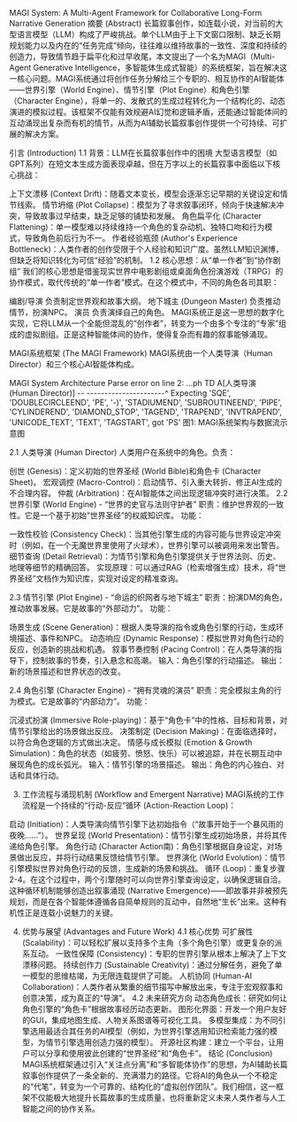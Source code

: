 MAGI System: A Multi-Agent Framework for Collaborative Long-Form Narrative Generation
摘要 (Abstract)
长篇叙事创作，如连载小说，对当前的大型语言模型（LLM）构成了严峻挑战。单个LLM由于上下文窗口限制、缺乏长期规划能力以及内在的“任务完成”倾向，往往难以维持故事的一致性、深度和持续的创造力，导致情节趋于扁平化和过早收尾。本文提出了一个名为MAGI（Multi-Agent Generative Intelligence，多智能体生成式智能）的系统框架，旨在解决这一核心问题。MAGI系统通过将创作任务分解给三个专职的、相互协作的AI智能体——世界引擎（World Engine）、情节引擎（Plot Engine）和角色引擎（Character Engine），将单一的、发散式的生成过程转化为一个结构化的、动态演进的模拟过程。该框架不仅能有效规避AI幻觉和逻辑矛盾，还能通过智能体间的互动涌现出复杂而有机的情节，从而为AI辅助长篇叙事创作提供一个可持续、可扩展的解决方案。

引言 (Introduction)
1.1 背景：LLM在长篇叙事创作中的困境
大型语言模型（如GPT系列）在短文本生成方面表现卓越，但在万字以上的长篇叙事中面临以下核心挑战：

上下文漂移 (Context Drift)：随着文本变长，模型会逐渐忘记早期的关键设定和情节线索。
情节坍缩 (Plot Collapse)：模型为了寻求叙事闭环，倾向于快速解决冲突，导致故事过早结束，缺乏足够的铺垫和发展。
角色扁平化 (Character Flattening)：单一模型难以持续维持一个角色的复杂动机、独特口吻和行为模式，导致角色前后行为不一。
作者经验瓶颈 (Author's Experience Bottleneck)：人类作者的创作受限于个人经验和知识广度。虽然LLM知识渊博，但缺乏将知识转化为可信“经验”的机制。
1.2 核心思想：从“单一作者”到“协作剧组”
我们的核心思想是借鉴现实世界中电影剧组或桌面角色扮演游戏（TRPG）的协作模式，取代传统的“单一作者”模式。在这个模式中，不同的角色各司其职：

编剧/导演 负责制定世界观和故事大纲。
地下城主 (Dungeon Master) 负责推动情节，扮演NPC。
演员 负责演绎自己的角色。
MAGI系统正是这一思想的数字化实现，它将LLM从一个全能但混乱的“创作者”，转变为一个由多个专注的“专家”组成的虚拟剧组。正是这种智能体间的协作，使得复杂而有趣的叙事能够涌现。

MAGI系统框架 (The MAGI Framework)
MAGI系统由一个人类导演（Human Director）和三个核心AI智能体构成。

MAGI System Architecture
Parse error on line 2:
...ph TD    A[人类导演<br>(Human Director)] --
----------------------^
Expecting 'SQE', 'DOUBLECIRCLEEND', 'PE', '-)', 'STADIUMEND', 'SUBROUTINEEND', 'PIPE', 'CYLINDEREND', 'DIAMOND_STOP', 'TAGEND', 'TRAPEND', 'INVTRAPEND', 'UNICODE_TEXT', 'TEXT', 'TAGSTART', got 'PS'
图1: MAGI系统架构与数据流示意图

2.1 人类导演 (Human Director)
人类用户在系统中的角色。负责：

创世 (Genesis)：定义初始的世界圣经 (World Bible)和角色卡 (Character Sheet)。
宏观调控 (Macro-Control)：启动情节、引入重大转折、修正AI生成的不合理内容。
仲裁 (Arbitration)：在AI智能体之间出现逻辑冲突时进行决策。
2.2 世界引擎 (World Engine) - “世界的史官与法则守护者”
职责：维护世界观的一致性。它是一个基于初始“世界圣经”的权威知识库。
功能：

一致性校验 (Consistency Check)：当其他引擎生成的内容可能与世界设定冲突时（例如，在一个无魔世界里使用了火球术），世界引擎可以被调用来发出警告。
细节查询 (Detail Retrieval)：为情节引擎和角色引擎提供关于世界法则、历史、地理等细节的精确回答。
实现原理：可以通过RAG（检索增强生成）技术，将“世界圣经”文档作为知识库，实现对设定的精准查询。

2.3 情节引擎 (Plot Engine) - “命运的织网者与地下城主”
职责：扮演DM的角色，推动故事发展。它是故事的“外部动力”。
功能：

场景生成 (Scene Generation)：根据人类导演的指令或角色引擎的行动，生成环境描述、事件和NPC。
动态响应 (Dynamic Response)：模拟世界对角色行动的反应，创造新的挑战和机遇。
叙事节奏控制 (Pacing Control)：在人类导演的指导下，控制故事的节奏，引入悬念和高潮。
输入：角色引擎的行动描述。
输出：新的场景描述和世界状态的改变。

2.4 角色引擎 (Character Engine) - “拥有灵魂的演员”
职责：完全模拟主角的行为模式。它是故事的“内部动力”。
功能：

沉浸式扮演 (Immersive Role-playing)：基于“角色卡”中的性格、目标和背景，对情节引擎给出的场景做出反应。
决策制定 (Decision Making)：在面临选择时，以符合角色逻辑的方式做出决定。
情感与成长模拟 (Emotion & Growth Simulation)：角色的状态（如疲劳、愤怒、快乐）可以被追踪，并在长期互动中展现角色的成长弧光。
输入：情节引擎的场景描述。
输出：角色的内心独白、对话和具体行动。

3. 工作流程与涌现机制 (Workflow and Emergent Narrative)
MAGI系统的工作流程是一个持续的“行动-反应”循环 (Action-Reaction Loop)：

启动 (Initiation)：人类导演向情节引擎下达初始指令（“故事开始于一个暴风雨的夜晚……”）。
世界呈现 (World Presentation)：情节引擎生成初始场景，并将其传递给角色引擎。
角色行动 (Character Action南)：角色引擎根据自身设定，对场景做出反应，并将行动结果反馈给情节引擎。
世界演化 (World Evolution)：情节引擎模拟世界对角色行动的反馈，生成新的场景和挑战。
循环 (Loop)：重复步骤2-4。在这个过程中，两个引擎随时可以向世界引擎查询设定，以确保逻辑自洽。
这种循环机制能够创造出叙事涌现 (Narrative Emergence)——即故事并非被预先规划，而是在各个智能体遵循各自简单规则的互动中，自然地“生长”出来。这种有机性正是连载小说魅力的关键。

4. 优势与展望 (Advantages and Future Work)
4.1 核心优势
可扩展性 (Scalability)：可以轻松扩展以支持多个主角（多个角色引擎）或更复杂的派系互动。
一致性保障 (Consistency)：专职的世界引擎从根本上解决了上下文漂移问题。
持续创作力 (Sustainable Creativity)：通过分解任务，避免了单一模型的思维枯竭，为无限连载提供了可能。
人机协同 (Human-AI Collaboration)：人类作者从繁重的细节描写中解放出来，专注于宏观叙事和创意决策，成为真正的“导演”。
4.2 未来研究方向
动态角色成长：研究如何让角色引擎的“角色卡”根据故事经历动态更新。
图形化界面：开发一个用户友好的GUI，集成地图生成、人物关系图谱等可视化工具。
多模型集成：为不同引擎选用最适合其任务的AI模型（例如，为世界引擎选用知识检索能力强的模型，为情节引擎选用创造力强的模型）。
开源社区构建：建立一个平台，让用户可以分享和使用彼此创建的“世界圣经”和“角色卡”。
结论 (Conclusion)
MAGI系统框架通过引入“关注点分离”和“多智能体协作”的思想，为AI辅助长篇叙事创作提供了一条全新的、充满潜力的路径。它将AI的角色从一个不稳定的“代笔”，转变为一个可靠的、结构化的“虚拟创作团队”。我们相信，这一框架不仅能极大地提升长篇故事的生成质量，也将重新定义未来人类作者与人工智能之间的协作关系。